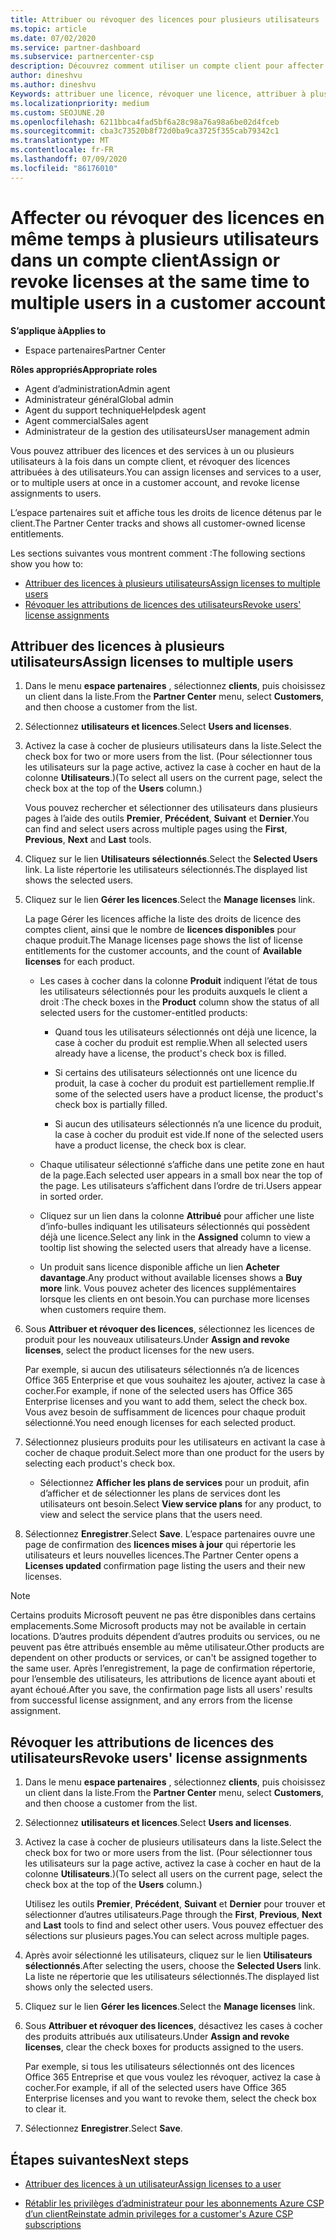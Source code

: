 ```yaml
---
title: Attribuer ou révoquer des licences pour plusieurs utilisateurs
ms.topic: article
ms.date: 07/02/2020
ms.service: partner-dashboard
ms.subservice: partnercenter-csp
description: Découvrez comment utiliser un compte client pour affecter ou révoquer des licences et des services à un seul utilisateur ou à plusieurs utilisateurs à la fois.
author: dineshvu
ms.author: dineshvu
Keywords: attribuer une licence, révoquer une licence, attribuer à plusieurs utilisateurs,
ms.localizationpriority: medium
ms.custom: SEOJUNE.20
ms.openlocfilehash: 6211bbca4fad5bf6a28c98a76a98a6be02d4fceb
ms.sourcegitcommit: cba3c73520b8f72d0ba9ca3725f355cab79342c1
ms.translationtype: MT
ms.contentlocale: fr-FR
ms.lasthandoff: 07/09/2020
ms.locfileid: "86176010"
---
```

# <a name="assign-or-revoke-licenses-at-the-same-time-to-multiple-users-in-a-customer-account"></a><span data-ttu-id="17a02-104">Affecter ou révoquer des licences en même temps à plusieurs utilisateurs dans un compte client</span><span class="sxs-lookup"><span data-stu-id="17a02-104">Assign or revoke licenses at the same time to multiple users in a customer account</span></span>

<span data-ttu-id="17a02-105">**S’applique à**</span><span class="sxs-lookup"><span data-stu-id="17a02-105">**Applies to**</span></span>

- <span data-ttu-id="17a02-106">Espace partenaires</span><span class="sxs-lookup"><span data-stu-id="17a02-106">Partner Center</span></span>

<span data-ttu-id="17a02-107">**Rôles appropriés**</span><span class="sxs-lookup"><span data-stu-id="17a02-107">**Appropriate roles**</span></span>

- <span data-ttu-id="17a02-108">Agent d’administration</span><span class="sxs-lookup"><span data-stu-id="17a02-108">Admin agent</span></span>
- <span data-ttu-id="17a02-109">Administrateur général</span><span class="sxs-lookup"><span data-stu-id="17a02-109">Global admin</span></span>
- <span data-ttu-id="17a02-110">Agent du support technique</span><span class="sxs-lookup"><span data-stu-id="17a02-110">Helpdesk agent</span></span>
- <span data-ttu-id="17a02-111">Agent commercial</span><span class="sxs-lookup"><span data-stu-id="17a02-111">Sales agent</span></span>
- <span data-ttu-id="17a02-112">Administrateur de la gestion des utilisateurs</span><span class="sxs-lookup"><span data-stu-id="17a02-112">User management admin</span></span>

<span data-ttu-id="17a02-113">Vous pouvez attribuer des licences et des services à un ou plusieurs utilisateurs à la fois dans un compte client, et révoquer des licences attribuées à des utilisateurs.</span><span class="sxs-lookup"><span data-stu-id="17a02-113">You can assign licenses and services to a user, or to multiple users at once in a customer account, and revoke license assignments to users.</span></span>

<span data-ttu-id="17a02-114">L’espace partenaires suit et affiche tous les droits de licence détenus par le client.</span><span class="sxs-lookup"><span data-stu-id="17a02-114">The Partner Center tracks and shows all customer-owned license entitlements.</span></span>

<span data-ttu-id="17a02-115">Les sections suivantes vous montrent comment :</span><span class="sxs-lookup"><span data-stu-id="17a02-115">The following sections show you how to:</span></span>
- [<span data-ttu-id="17a02-116">Attribuer des licences à plusieurs utilisateurs</span><span class="sxs-lookup"><span data-stu-id="17a02-116">Assign licenses to multiple users</span></span>](#assign-licenses-to-groups)
- [<span data-ttu-id="17a02-117">Révoquer les attributions de licences des utilisateurs</span><span class="sxs-lookup"><span data-stu-id="17a02-117">Revoke users' license assignments</span></span>](#revoking-licenses)

<a href="" id="assign-licenses-to-groups"></a>
## <a name="assign-licenses-to-multiple-users"></a><span data-ttu-id="17a02-118">Attribuer des licences à plusieurs utilisateurs</span><span class="sxs-lookup"><span data-stu-id="17a02-118">Assign licenses to multiple users</span></span>

1. <span data-ttu-id="17a02-119">Dans le menu **espace partenaires** , sélectionnez **clients**, puis choisissez un client dans la liste.</span><span class="sxs-lookup"><span data-stu-id="17a02-119">From the **Partner Center** menu, select **Customers**, and then choose a customer from the list.</span></span>

2. <span data-ttu-id="17a02-120">Sélectionnez **utilisateurs et licences**.</span><span class="sxs-lookup"><span data-stu-id="17a02-120">Select **Users and licenses**.</span></span>

3. <span data-ttu-id="17a02-121">Activez la case à cocher de plusieurs utilisateurs dans la liste.</span><span class="sxs-lookup"><span data-stu-id="17a02-121">Select the check box for two or more users from the list.</span></span> <span data-ttu-id="17a02-122">(Pour sélectionner tous les utilisateurs sur la page active, activez la case à cocher en haut de la colonne **Utilisateurs**.)</span><span class="sxs-lookup"><span data-stu-id="17a02-122">(To select all users on the current page, select the check box at the top of the **Users** column.)</span></span>

    <span data-ttu-id="17a02-123">Vous pouvez rechercher et sélectionner des utilisateurs dans plusieurs pages à l’aide des outils **Premier**, **Précédent**, **Suivant** et **Dernier**.</span><span class="sxs-lookup"><span data-stu-id="17a02-123">You can find and select users across multiple pages using the **First**, **Previous**, **Next** and **Last** tools.</span></span>

4. <span data-ttu-id="17a02-124">Cliquez sur le lien **Utilisateurs sélectionnés**.</span><span class="sxs-lookup"><span data-stu-id="17a02-124">Select the **Selected Users** link.</span></span> <span data-ttu-id="17a02-125">La liste répertorie les utilisateurs sélectionnés.</span><span class="sxs-lookup"><span data-stu-id="17a02-125">The displayed list shows the selected users.</span></span>

5. <span data-ttu-id="17a02-126">Cliquez sur le lien **Gérer les licences**.</span><span class="sxs-lookup"><span data-stu-id="17a02-126">Select the **Manage licenses** link.</span></span>

    <span data-ttu-id="17a02-127">La page Gérer les licences affiche la liste des droits de licence des comptes client, ainsi que le nombre de **licences disponibles** pour chaque produit.</span><span class="sxs-lookup"><span data-stu-id="17a02-127">The Manage licenses page shows the list of license entitlements for the customer accounts, and the count of **Available licenses** for each product.</span></span>

    - <span data-ttu-id="17a02-128">Les cases à cocher dans la colonne **Produit** indiquent l’état de tous les utilisateurs sélectionnés pour les produits auxquels le client a droit&nbsp;:</span><span class="sxs-lookup"><span data-stu-id="17a02-128">The check boxes in the **Product** column show the status of all selected users for the customer-entitled products:</span></span>

       - <span data-ttu-id="17a02-129">Quand tous les utilisateurs sélectionnés ont déjà une licence, la case à cocher du produit est remplie.</span><span class="sxs-lookup"><span data-stu-id="17a02-129">When all selected users already have a license, the product's check box is filled.</span></span>

       - <span data-ttu-id="17a02-130">Si certains des utilisateurs sélectionnés ont une licence du produit, la case à cocher du produit est partiellement remplie.</span><span class="sxs-lookup"><span data-stu-id="17a02-130">If some of the selected users have a product license, the product's check box is partially filled.</span></span>

       - <span data-ttu-id="17a02-131">Si aucun des utilisateurs sélectionnés n’a une licence du produit, la case à cocher du produit est vide.</span><span class="sxs-lookup"><span data-stu-id="17a02-131">If none of the selected users have a product license, the check box is clear.</span></span>

    - <span data-ttu-id="17a02-132">Chaque utilisateur sélectionné s’affiche dans une petite zone en haut de la page.</span><span class="sxs-lookup"><span data-stu-id="17a02-132">Each selected user appears in a small box near the top of the page.</span></span> <span data-ttu-id="17a02-133">Les utilisateurs s’affichent dans l’ordre de tri.</span><span class="sxs-lookup"><span data-stu-id="17a02-133">Users appear in sorted order.</span></span>

    - <span data-ttu-id="17a02-134">Cliquez sur un lien dans la colonne **Attribué** pour afficher une liste d’info-bulles indiquant les utilisateurs sélectionnés qui possèdent déjà une licence.</span><span class="sxs-lookup"><span data-stu-id="17a02-134">Select any link in the **Assigned** column to view a tooltip list showing the selected users that already have a license.</span></span>

    - <span data-ttu-id="17a02-135">Un produit sans licence disponible affiche un lien **Acheter davantage**.</span><span class="sxs-lookup"><span data-stu-id="17a02-135">Any product without available licenses shows a **Buy more** link.</span></span> <span data-ttu-id="17a02-136">Vous pouvez acheter des licences supplémentaires lorsque les clients en ont besoin.</span><span class="sxs-lookup"><span data-stu-id="17a02-136">You can purchase more licenses when customers require them.</span></span>

6. <span data-ttu-id="17a02-137">Sous **Attribuer et révoquer des licences**, sélectionnez les licences de produit pour les nouveaux utilisateurs.</span><span class="sxs-lookup"><span data-stu-id="17a02-137">Under **Assign and revoke licenses**, select the product licenses for the new users.</span></span> 

   <span data-ttu-id="17a02-138">Par exemple, si aucun des utilisateurs sélectionnés n’a de licences Office 365 Enterprise et que vous souhaitez les ajouter, activez la case à cocher.</span><span class="sxs-lookup"><span data-stu-id="17a02-138">For example, if none of the selected users has Office 365 Enterprise licenses and you want to add them, select the check box.</span></span> <span data-ttu-id="17a02-139">Vous avez besoin de suffisamment de licences pour chaque produit sélectionné.</span><span class="sxs-lookup"><span data-stu-id="17a02-139">You need enough licenses for each selected product.</span></span>

7. <span data-ttu-id="17a02-140">Sélectionnez plusieurs produits pour les utilisateurs en activant la case à cocher de chaque produit.</span><span class="sxs-lookup"><span data-stu-id="17a02-140">Select more than one product for the users by selecting each product's check box.</span></span>
    -   <span data-ttu-id="17a02-141">Sélectionnez **Afficher les plans de services** pour un produit, afin d’afficher et de sélectionner les plans de services dont les utilisateurs ont besoin.</span><span class="sxs-lookup"><span data-stu-id="17a02-141">Select **View service plans** for any product, to view and select the service plans that the users need.</span></span>

8. <span data-ttu-id="17a02-142">Sélectionnez **Enregistrer**.</span><span class="sxs-lookup"><span data-stu-id="17a02-142">Select **Save**.</span></span> <span data-ttu-id="17a02-143">L’espace partenaires ouvre une page de confirmation des **licences mises à jour** qui répertorie les utilisateurs et leurs nouvelles licences.</span><span class="sxs-lookup"><span data-stu-id="17a02-143">The Partner Center opens a **Licenses updated** confirmation page listing the users and their new licenses.</span></span>

>[!NOTE]
><span data-ttu-id="17a02-144">Certains produits Microsoft peuvent ne pas être disponibles dans certains emplacements.</span><span class="sxs-lookup"><span data-stu-id="17a02-144">Some Microsoft products may not be available in certain locations.</span></span> <span data-ttu-id="17a02-145">D’autres produits dépendent d’autres produits ou services, ou ne peuvent pas être attribués ensemble au même utilisateur.</span><span class="sxs-lookup"><span data-stu-id="17a02-145">Other products are dependent on other products or services, or can't be assigned together to the same user.</span></span> <span data-ttu-id="17a02-146">Après l’enregistrement, la page de confirmation répertorie, pour l’ensemble des utilisateurs, les attributions de licence ayant abouti et ayant échoué.</span><span class="sxs-lookup"><span data-stu-id="17a02-146">After you save, the confirmation page lists all users' results from successful license assignment, and any errors from the license assignment.</span></span>

<a href="" id="revoking-licenses"></a>
## <a name="revoke-users-license-assignments"></a><span data-ttu-id="17a02-147">Révoquer les attributions de licences des utilisateurs</span><span class="sxs-lookup"><span data-stu-id="17a02-147">Revoke users' license assignments</span></span>

1. <span data-ttu-id="17a02-148">Dans le menu **espace partenaires** , sélectionnez **clients**, puis choisissez un client dans la liste.</span><span class="sxs-lookup"><span data-stu-id="17a02-148">From the **Partner Center** menu, select **Customers**, and then choose a customer from the list.</span></span>

2. <span data-ttu-id="17a02-149">Sélectionnez **utilisateurs et licences**.</span><span class="sxs-lookup"><span data-stu-id="17a02-149">Select **Users and licenses**.</span></span>

3. <span data-ttu-id="17a02-150">Activez la case à cocher de plusieurs utilisateurs dans la liste.</span><span class="sxs-lookup"><span data-stu-id="17a02-150">Select the check box for two or more users from the list.</span></span> <span data-ttu-id="17a02-151">(Pour sélectionner tous les utilisateurs sur la page active, activez la case à cocher en haut de la colonne **Utilisateurs**.)</span><span class="sxs-lookup"><span data-stu-id="17a02-151">(To select all users on the current page, select the check box at the top of the **Users** column.)</span></span>

    <span data-ttu-id="17a02-152">Utilisez les outils **Premier**, **Précédent**, **Suivant** et **Dernier** pour trouver et sélectionner d’autres utilisateurs.</span><span class="sxs-lookup"><span data-stu-id="17a02-152">Page through the **First**, **Previous**, **Next** and **Last** tools to find and select other users.</span></span> <span data-ttu-id="17a02-153">Vous pouvez effectuer des sélections sur plusieurs pages.</span><span class="sxs-lookup"><span data-stu-id="17a02-153">You can select across multiple pages.</span></span>

4. <span data-ttu-id="17a02-154">Après avoir sélectionné les utilisateurs, cliquez sur le lien **Utilisateurs sélectionnés**.</span><span class="sxs-lookup"><span data-stu-id="17a02-154">After selecting the users, choose the **Selected Users** link.</span></span> <span data-ttu-id="17a02-155">La liste ne répertorie que les utilisateurs sélectionnés.</span><span class="sxs-lookup"><span data-stu-id="17a02-155">The displayed list shows only the selected users.</span></span>

5. <span data-ttu-id="17a02-156">Cliquez sur le lien **Gérer les licences**.</span><span class="sxs-lookup"><span data-stu-id="17a02-156">Select the **Manage licenses** link.</span></span>

6. <span data-ttu-id="17a02-157">Sous **Attribuer et révoquer des licences**, désactivez les cases à cocher des produits attribués aux utilisateurs.</span><span class="sxs-lookup"><span data-stu-id="17a02-157">Under **Assign and revoke licenses**, clear the check boxes for products assigned to the users.</span></span>

   <span data-ttu-id="17a02-158">Par exemple, si tous les utilisateurs sélectionnés ont des licences Office&nbsp;365 Entreprise et que vous voulez les révoquer, activez la case à cocher.</span><span class="sxs-lookup"><span data-stu-id="17a02-158">For example, if all of the selected users have Office 365 Enterprise licenses and you want to revoke them, select the check box to clear it.</span></span>

7. <span data-ttu-id="17a02-159">Sélectionnez **Enregistrer**.</span><span class="sxs-lookup"><span data-stu-id="17a02-159">Select **Save**.</span></span>

## <a name="next-steps"></a><span data-ttu-id="17a02-160">Étapes suivantes</span><span class="sxs-lookup"><span data-stu-id="17a02-160">Next steps</span></span>

- [<span data-ttu-id="17a02-161">Attribuer des licences à un utilisateur</span><span class="sxs-lookup"><span data-stu-id="17a02-161">Assign licenses to a user</span></span>](assign-licenses-to-users.md)

- [<span data-ttu-id="17a02-162">Rétablir les privilèges d’administrateur pour les abonnements Azure CSP d’un client</span><span class="sxs-lookup"><span data-stu-id="17a02-162">Reinstate admin privileges for a customer's Azure CSP subscriptions</span></span>](revoke-reinstate-csp.md)